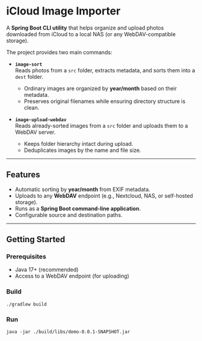 # iCloud Image Importer

A **Spring Boot CLI utility** that helps organize and upload photos downloaded from iCloud to a local NAS (or any WebDAV-compatible storage).

The project provides two main commands:

- **`image-sort`**  
  Reads photos from a `src` folder, extracts metadata, and sorts them into a `dest` folder.
    - Ordinary images are organized by **year/month** based on their metadata.
    - Preserves original filenames while ensuring directory structure is clean.

- **`image-upload-webdav`**  
  Reads already-sorted images from a `src` folder and uploads them to a WebDAV server.
    - Keeps folder hierarchy intact during upload.
    - Deduplicates images by the name and file size. 

---

## Features

- Automatic sorting by **year/month** from EXIF metadata.
- Uploads to any **WebDAV** endpoint (e.g., Nextcloud, NAS, or self-hosted storage).
- Runs as a **Spring Boot command-line application**.
- Configurable source and destination paths.

---

## Getting Started

### Prerequisites

- Java 17+ (recommended)
- Access to a WebDAV endpoint (for uploading)

### Build

```shell
./gradlew build
```

### Run

```shell
java -jar ./build/libs/demo-0.0.1-SNAPSHOT.jar
```
